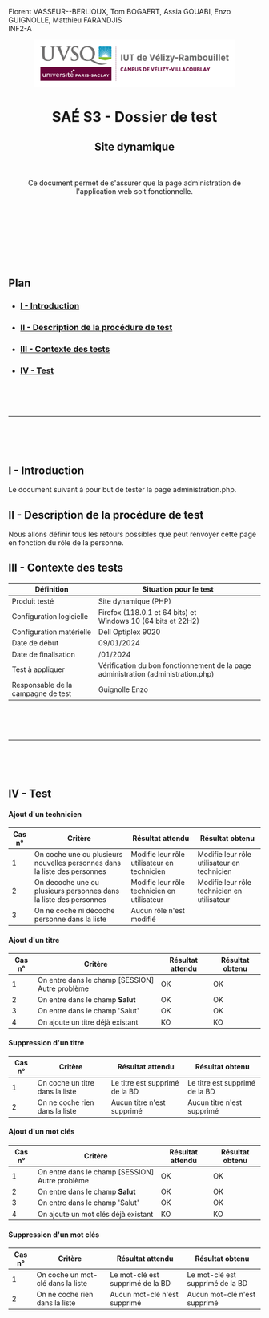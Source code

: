 Florent VASSEUR--BERLIOUX, Tom BOGAERT, Assia GOUABI, Enzo GUIGNOLLE, Matthieu FARANDJIS<br>
INF2-A

<div align="center">
<img height="95" width="400" src="../img/IUT_Velizy_Villacoublay_logo_2020_ecran.png" title="logo uvsq vélizy"/>

# SAÉ S3 - Dossier de test
## Site dynamique

<br><br>
Ce document permet de s'assurer que la page administration de l'application web soit fonctionnelle.

</div>

<br><br><br><br><br><br><br>

## Plan
- ### [I - Introduction](#I)
- ### [II - Description de la procédure de test](#II)
- ### [III - Contexte des tests](#III)
- ### [IV - Test ](#IV)


<br><br><br>

----------

<br><br><br>

## <a name="I"></a>I - Introduction

Le document suivant à pour but de tester la page administration.php.
<br>

## <a name="II"></a>II - Description de la procédure de test

Nous allons définir tous les retours possibles que peut renvoyer cette page en fonction du rôle de la personne.
<br>

## <a name="III"></a>III - Contexte des tests

| Définition                         | Situation pour le test                                                            |
|------------------------------------|-----------------------------------------------------------------------------------|
| Produit testé                      | Site dynamique (PHP)                                                              |
| Configuration logicielle           | Firefox (118.0.1 et 64 bits) et<br/>Windows 10 (64 bits et 22H2)                  |
| Configuration matérielle           | Dell Optiplex 9020                                                                |
| Date de début                      | 09/01/2024                                                                        |
| Date de finalisation               | /01/2024                                                                          |
| Test à appliquer                   | Vérification du bon fonctionnement de la page administration (administration.php) |
| Responsable de la campagne de test | Guignolle Enzo                                                                    |

<br><br><br>

----------

<br><br><br>

## <a name="IV"></a>IV - Test

#### <a name="1a"></a>Ajout d'un technicien

| Cas n° | Critère                                                                   | Résultat attendu                            | Résultat obtenu                             |
|--------|---------------------------------------------------------------------------|---------------------------------------------|---------------------------------------------|
| 1      | On coche une ou plusieurs nouvelles personnes dans la liste des personnes | Modifie leur rôle utilisateur en technicien | Modifie leur rôle utilisateur en technicien |
| 2      | On decoche une ou plusieurs personnes dans la liste des personnes         | Modifie leur rôle technicien en utilisateur | Modifie leur rôle technicien en utilisateur |
| 3      | On ne coche ni décoche personne dans la liste                             | Aucun rôle n'est modifié                    |                                             |

#### <a name="1b"></a>Ajout d'un titre

| Cas n° | Critère                                         | Résultat attendu | Résultat obtenu |
|--------|-------------------------------------------------|------------------|-----------------|
| 1      | On entre dans le champ [SESSION] Autre problème | OK               | OK              |
| 2      | On entre dans le champ <b>Salut<b>              | OK               | OK              |
| 3      | On entre dans le champ 'Salut'                  | OK               | OK              |
| 4      | On ajoute un titre déjà existant                | KO               | KO              |

#### <a name="1c"></a>Suppression d'un titre

| Cas n° | Critère                         | Résultat attendu               | Résultat obtenu                |
|--------|---------------------------------|--------------------------------|--------------------------------|
| 1      | On coche un titre dans la liste | Le titre est supprimé de la BD | Le titre est supprimé de la BD |
| 2      | On ne coche rien dans la liste  | Aucun titre n'est supprimé     | Aucun titre n'est supprimé     |


#### <a name="1d"></a>Ajout d'un mot clés

| Cas n° | Critère                                         | Résultat attendu | Résultat obtenu |
|--------|-------------------------------------------------|------------------|-----------------|
| 1      | On entre dans le champ [SESSION] Autre problème | OK               | OK              |
| 2      | On entre dans le champ <b>Salut<b>              | OK               | OK              |
| 3      | On entre dans le champ 'Salut'                  | OK               | OK              |
| 4      | On ajoute un mot clés déjà existant             | KO               | KO              |

#### <a name="1e"></a>Suppression d'un mot clés

| Cas n° | Critère                           | Résultat attendu                 | Résultat obtenu                  |
|--------|-----------------------------------|----------------------------------|----------------------------------|
| 1      | On coche un mot-clé dans la liste | Le mot-clé est supprimé de la BD | Le mot-clé est supprimé de la BD |
| 2      | On ne coche rien dans la liste    | Aucun mot-clé n'est supprimé     | Aucun mot-clé n'est supprimé     |


